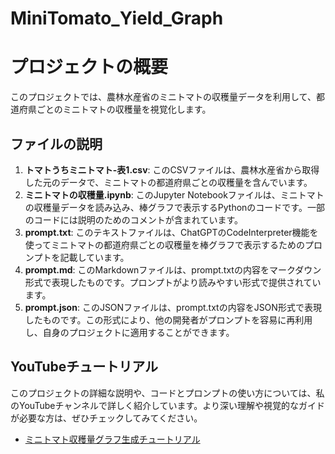 # MiniTomato_Yield_Graph

# プロジェクトの概要
このプロジェクトでは、農林水産省のミニトマトの収穫量データを利用して、都道府県ごとのミニトマトの収穫量を視覚化します。

## ファイルの説明
1. **トマトうちミニトマト-表1.csv**: このCSVファイルは、農林水産省から取得した元のデータで、ミニトマトの都道府県ごとの収穫量を含んでいます。
2. **ミニトマトの収穫量.ipynb**: このJupyter Notebookファイルは、ミニトマトの収穫量データを読み込み、棒グラフで表示するPythonのコードです。一部のコードには説明のためのコメントが含まれています。
3. **prompt.txt**: このテキストファイルは、ChatGPTのCodeInterpreter機能を使ってミニトマトの都道府県ごとの収穫量を棒グラフで表示するためのプロンプトを記載しています。
4. **prompt.md**: このMarkdownファイルは、prompt.txtの内容をマークダウン形式で表現したものです。プロンプトがより読みやすい形式で提供されています。
5. **prompt.json**: このJSONファイルは、prompt.txtの内容をJSON形式で表現したものです。この形式により、他の開発者がプロンプトを容易に再利用し、自身のプロジェクトに適用することができます。

## YouTubeチュートリアル
このプロジェクトの詳細な説明や、コードとプロンプトの使い方については、私のYouTubeチャンネルで詳しく紹介しています。より深い理解や視覚的なガイドが必要な方は、ぜひチェックしてみてください。

- [ミニトマト収穫量グラフ生成チュートリアル](https://youtu.be/v5LLqfzWqaU)
